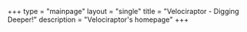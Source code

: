 +++
type = "mainpage"
layout = "single"
title = "Velociraptor - Digging Deeper!"
description = "Velociraptor's homepage"
+++
